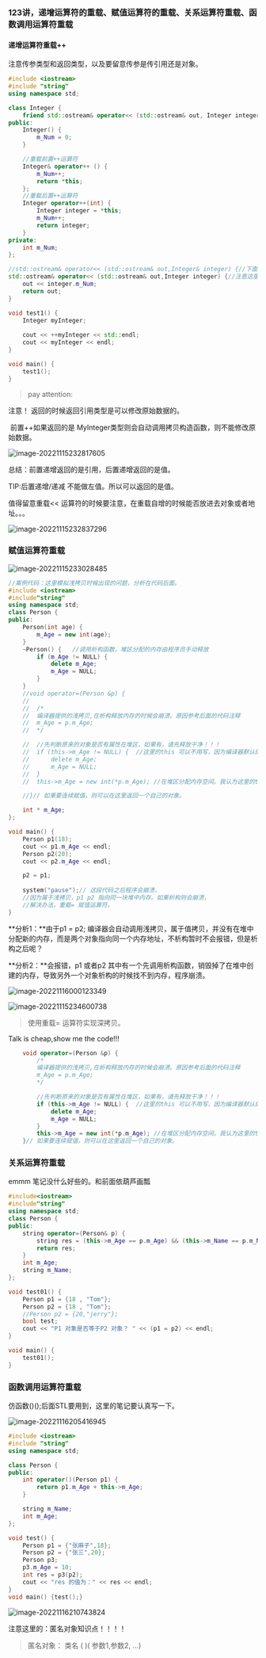 ### 123讲，递增运算符的重载、赋值运算符的重载、关系运算符重载、函数调用运算符重载

#### 递增运算符重载++

注意传参类型和返回类型，以及要留意传参是传引用还是对象。

```c++
#include <iostream>
#include "string"
using namespace std;

class Integer {
	friend std::ostream& operator<< (std::ostream& out, Integer integer);
public:
	Integer() {
		m_Num = 0;
	}

	//重载前置++运算符
	Integer& operator++ () {
		m_Num++;
		return *this;
	};
	//重载后置++运算符
	Integer operator++(int) {
		Integer integer = *this;
		m_Num++;
		return integer;
	}
private:
	int m_Num;
};

//std::ostream& operator<< (std::ostream& out,Integer& integer) {//下面<< 重载的时候这里不去掉&符号就会报错。
std::ostream& operator<< (std::ostream& out,Integer integer) {//注意这里右边那个Integer 的&符号要去掉。。不然上方代码会报错
	out << integer.m_Num;
	return out;
}

void test1() {
	Integer myInteger;
	
	cout << ++myInteger << std::endl;
	cout << myInteger << endl;
}

void main() {
	test1();
}
```

> pay attention:

注意！  返回的时候返回引用类型是可以修改原始数据的。

​				前置++如果返回的是 MyInteger类型则会自动调用拷贝构造函数，则不能修改原始数据。

![image-20221115232817605](C:\Users\14163\Desktop\C++学习笔记\image-20221115232817605.png)



总结：前置递增返回的是引用，后置递增返回的是值。

TIP:后置递增/递减 不能做左值。所以可以返回的是值。

值得留意重载<< 运算符的时候要注意，在重载自增的时候能否放进去对象或者地址。。。

![image-20221115232837296](C:\Users\14163\Desktop\C++学习笔记\image-20221115232837296.png)



### 赋值运算符重载

![image-20221115233028485](C:\Users\14163\Desktop\C++学习笔记\image-20221115233028485.png)







```c++
//案例代码：这里模拟浅拷贝时候出现的问题，分析在代码后面。
#include <iostream>
#include"string"
using namespace std;
class Person {
public:
	Person(int age) {
		m_Age = new int(age);
	}
	~Person() {   //调用析构函数，堆区分配的内存由程序员手动释放
		if (m_Age != NULL) {
			delete m_Age;
			m_Age = NULL;
		}
	}
	//void operator=(Person &p) {
	//	
	//	/*
	//	编译器提供的浅拷贝,在析构释放内存的时候会崩溃。原因参考后面的代码注释
	//	m_Age = p.m_Age;
	//	*/

	//	//先判断原来的对象是否有属性在堆区，如果有，请先释放干净！！！
	//	if (this->m_Age != NULL) {  //这里的this 可以不用写，因为编译器默认的是自己的指针。
	//		delete m_Age;
	//		m_Age = NULL;
	//	}
	//	this->m_Age = new int(*p.m_Age); //在堆区分配内存空间。我认为这里的this指的是左值。

	//}// 如果要连续赋值，则可以在这里返回一个自己的对象。

	int * m_Age;
};

void main() {
	Person p1(18);
	cout << p1.m_Age << endl;
	Person p2(20);
	cout << p2.m_Age << endl;

	p2 = p1;
	
	system("pause");// 这段代码之后程序会崩溃，
	//因为属于浅拷贝，p1 p2 指向同一块堆中内存。如果析构则会崩溃，
	//解决办法，重载= 赋值运算符。
}
```

**分析1：**由于p1 = p2; 编译器会自动调用浅拷贝，属于值拷贝，并没有在堆中分配新的内存，而是两个对象指向同一个内存地址，不析构暂时不会报错，但是析构之后呢？

**分析2：**会报错，p1 或者p2 其中有一个先调用析构函数，销毁掉了在堆中创建的内存，导致另外一个对象析构的时候找不到内存，程序崩溃。

![image-20221116000123349](C:\Users\14163\Desktop\C++学习笔记\image-20221116000123349.png)

![image-20221115234600738](C:\Users\14163\Desktop\C++学习笔记\image-20221115234600738.png)





> 使用重载= 运算符实现深拷贝。

Talk is cheap,show me the code!!!

```c++
	void operator=(Person &p) {
		/*
		编译器提供的浅拷贝,在析构释放内存的时候会崩溃。原因参考后面的代码注释
		m_Age = p.m_Age;
		*/

		//先判断原来的对象是否有属性在堆区，如果有，请先释放干净！！！
		if (this->m_Age != NULL) {  //这里的this 可以不用写，因为编译器默认的是自己的指针。
			delete m_Age;
			m_Age = NULL;
		}
		this->m_Age = new int(*p.m_Age); //在堆区分配内存空间。我认为这里的this指的是左值。
	}// 如果要连续赋值，则可以在这里返回一个自己的对象。
```



### 关系运算符重载

emmm 笔记没什么好些的。和前面依葫芦画瓢

```c++
#include<iostream>
#include"string"
using namespace std;
class Person {
public:
	string operator=(Person& p) {
		string res = (this->m_Age == p.m_Age) && (this->m_Name == p.m_Name) ? "是同一个人" : "不是同一个人";
		return res;
	}
	int m_Age;
	string m_Name;
};

void test01() {
	Person p1 = {18 , "Tom"};
	Person p2 = {18 , "Tom"};
	//Person p2 = {20,"jerry"};
	bool test;
	cout << "P1 对象是否等于P2 对象？ " << (p1 = p2) << endl;
}

void main() {
	test01();
}
```









### 函数调用运算符重载

仿函数()();后面STL要用到，这里的笔记要认真写一下。

![image-20221116205416945](C:\Users\14163\Desktop\C++学习笔记\image-20221116205416945.png)

```c++	
#include <iostream>	
#include "string"
using namespace std;

class Person {
public:
	int operator()(Person p1) {
		return p1.m_Age + this->m_Age;
	}

	string m_Name;
	int m_Age;
};

void test() {
	Person p1 = {"张麻子",18};
	Person p2 = {"张三",20};
	Person p3;
	p3.m_Age = 10;
	int res = p3(p2);
	cout << "res 的值为：" << res << endl;
}
void main() {test();}
```

![image-20221116210743824](C:\Users\14163\Desktop\C++学习笔记\image-20221116210743824.png)

注意这里的：匿名对象知识点！！！！

> 匿名对象：  类名 ( )( 参数1,参数2, ...)
